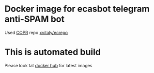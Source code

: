 # Docker image for ecasbot telegram anti-SPAM bot

Used [COPR](https://copr.fedorainfracloud.org) repo [xvitaly/ecrepo](https://copr.fedorainfracloud.org/coprs/xvitaly/ecrepo/)

# This is automated build

Please look tat [docker hub](https://hub.docker.com/repository/docker/hubbitus/ecasbot) for latest images
